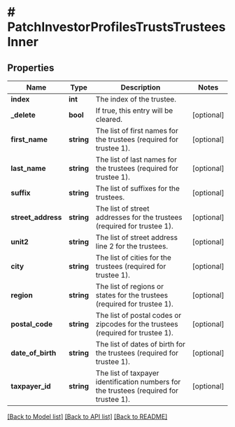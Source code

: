 # # PatchInvestorProfilesTrustsTrusteesInner

## Properties

Name | Type | Description | Notes
------------ | ------------- | ------------- | -------------
**index** | **int** | The index of the trustee. |
**_delete** | **bool** | If true, this entry will be cleared. | [optional]
**first_name** | **string** | The list of first names for the trustees (required for trustee 1). | [optional]
**last_name** | **string** | The list of last names for the trustees (required for trustee 1). | [optional]
**suffix** | **string** | The list of suffixes for the trustees. | [optional]
**street_address** | **string** | The list of street addresses for the trustees (required for trustee 1). | [optional]
**unit2** | **string** | The list of street address line 2 for the trustees. | [optional]
**city** | **string** | The list of cities for the trustees (required for trustee 1). | [optional]
**region** | **string** | The list of regions or states for the trustees (required for trustee 1). | [optional]
**postal_code** | **string** | The list of postal codes or zipcodes for the trustees (required for trustee 1). | [optional]
**date_of_birth** | **string** | The list of dates of birth for the trustees (required for trustee 1). | [optional]
**taxpayer_id** | **string** | The list of taxpayer identification numbers for the trustees (required for trustee 1). | [optional]

[[Back to Model list]](../../README.md#models) [[Back to API list]](../../README.md#endpoints) [[Back to README]](../../README.md)
